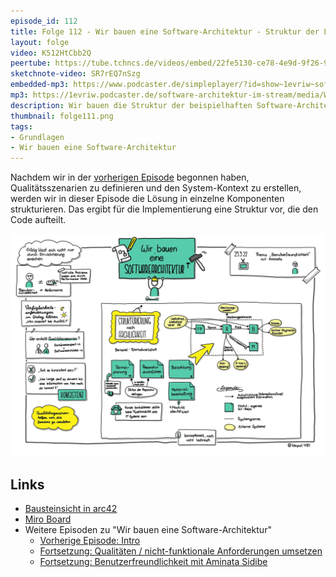 ```yaml
---
episode_id: 112
title: Folge 112 - Wir bauen eine Software-Architektur - Struktur der Lösung
layout: folge
video: K512HtCbb2Q
peertube: https://tube.tchncs.de/videos/embed/22fe5130-ce78-4e9d-9f26-960661a069f6
sketchnote-video: SR7rEQ7nSzg
embedded-mp3: https://www.podcaster.de/simpleplayer/?id=show~1evriw~software-architektur-im-stream~pod-d063844c519b9221e10c3e868e&v=1647196300
mp3: https://1evriw.podcaster.de/software-architektur-im-stream/media/WirBauenEineSoftwareArchitekturStrukturDerLoesung.mp3
description: Wir bauen die Struktur der beispielhaften Software-Architektur.
thumbnail: folge111.png
tags:
- Grundlagen
- Wir bauen eine Software-Architektur
---
```


Nachdem wir in der [vorherigen Episode](/2022/02/25/folge111.html)
begonnen haben, Qualitätsszenarien zu definieren und den
System-Kontext zu erstellen, werden wir in dieser Episode die Lösung
in einzelne Komponenten strukturieren. Das ergibt für die
Implementierung eine Struktur vor, die den Code aufteilt.

![Sketchnotes](/sketchnotes/folge112.jpg)

## Links

* [Bausteinsicht in arc42](https://docs.arc42.org/section-5/)
* [Miro Board](/sketchnotes/folge112-miro-board.pdf)
* Weitere Episoden zu "Wir bauen eine Software-Architektur"
  * [Vorherige Episode: Intro](/2022/02/25/folge111.html)
  * [Fortsetzung: Qualitäten / nicht-funktionale Anforderungen
    umsetzen](/2022/03/25/folge113.html)
  * [Fortsetzung: Benutzerfreundlichkeit mit Aminata
    Sidibe](/2022/04/01/folge114.html)
